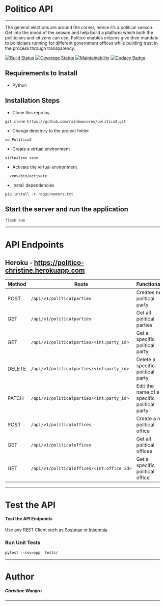 # Politico API
___
The general elections are around the corner, hence it’s a political season. Get into the mood of
the season and help build a platform which both the politicians and citizens can use.
Politico enables citizens give their mandate to politicians running for different government offices
while building trust in the process through transparency.


[![Build Status](https://travis-ci.org/rainbowcores/politico2.svg?branch=develop)](https://travis-ci.org/rainbowcores/politico2) [![Coverage Status](https://coveralls.io/repos/github/rainbowcores/politico2/badge.svg?branch=ch-validations-tests-163781483)](https://coveralls.io/github/rainbowcores/politico2?branch=ch-validations-tests-163781483) [![Maintainability](https://api.codeclimate.com/v1/badges/88e335ce50be8a72dc27/maintainability)](https://codeclimate.com/github/rainbowcores/politico2/maintainability) [![Codacy Badge](https://api.codacy.com/project/badge/Grade/0733351c38ca40749dbce07eaa402de8)](https://www.codacy.com/app/rainbowcores/politico2?utm_source=github.com&amp;utm_medium=referral&amp;utm_content=rainbowcores/politico2&amp;utm_campaign=Badge_Grade)

## Requirements to Install
+ Python
## Installation Steps
+ Clone this repo by 

`git clone https://github.com/rainbowcores/politico2.git`

+ Change directory to the project folder 

`cd Politico2`

+ Create a virtual environment 

`virtualenv venv`

+ Activate the virtual environment

`. venv/bin/activate`

+ Install dependencies 

`pip install -r requirements.txt`

## Start the server and run the application

`flask run`
___

# API Endpoints
## Heroku - https://politico-christine.herokuapp.com

| Method  |  Route  | Functionality   |
|---|---|---|
| POST  | `/api/v1/politicalparties`  | Creates new political party  |
| GET  | `/api/v1/politicalparties`  |  Get all political parties |
| GET  |  `/api/v1/politicalparties/<int:party_id>` |  Get a specific political party |
| DELETE  |  `/api/v1/politicalparties/<int:party_id>` | Delete a specific political party  |
|  PATCH | `/api/v1/politicalparties/<int:party_id>`  | Edit the name of a specific political party  |
|  POST | `/api/v1/politicaloffices` |  Create a new political office |
| GET  |  `/api/v1/politicaloffices` |  Get all political offices |
| GET  | `/api/v1/politicaloffices/<int:office_id>`  | Get a specific political office  |
___
# Test the API
#### Test the API Endpoints
Use any REST Client such as [Postman](https://www.getpostman.com/) or [Insomnia](https://insomnia.rest/)

### Run Unit Tests

`pytest --cov=app  tests/`
___
# Author

##### Christine Wanjiru

___

